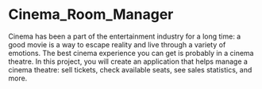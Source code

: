# Cinema_Room_Manager
Cinema has been a part of the entertainment industry for a long time: a good movie is a way
to escape reality and live through a variety of emotions. The best cinema experience you can
get is probably in a cinema theatre. In this project, you will create an application that 
helps manage a cinema theatre: sell tickets, check available seats, see sales statistics, and more.
